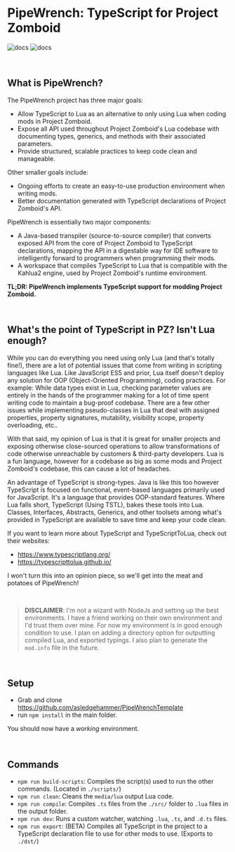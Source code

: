 # PipeWrench: TypeScript for Project Zomboid

![docs](https://i.imgur.com/AP94LfV.png)
![docs](https://i.imgur.com/cnt4Ik5.png)

<br>

## What is PipeWrench?
The PipeWrench project has three major goals:
- Allow TypeScript to Lua as an alternative to only using Lua when coding mods in Project Zomboid.
- Expose all API used throughout Project Zomboid's Lua codebase with documenting types, generics, and methods with their associated parameters.
- Provide structured, scalable practices to keep code clean and manageable.

Other smaller goals include:
- Ongoing efforts to create an easy-to-use production environment when writing mods.
- Better documentation generated with TypeScript declarations of Project Zomboid's API.

PipeWrench is essentially two major components:
- A Java-based transpiler (source-to-source compiler) that converts exposed API from the core of Project Zomboid to TypeScript declarations, mapping the API in a digestable way for IDE software to intelligently forward to programmers when programming their mods.
- A workspace that compiles TypeScript to Lua that is compatible with the Kahlua2 engine, used by Project Zomboid's runtime environment.

**TL;DR: PipeWrench implements TypeScript support for modding Project Zomboid.**

<br>

## What's the point of TypeScript in PZ? Isn't Lua enough?
While you can do everything you need using only Lua (and that's totally fine!), there are a lot of potential issues that come from writing in scripting languages like Lua. Like JavaScript ES5 and prior, Lua itself doesn't deploy any solution for OOP (Object-Oriented Programming), coding practices. For example: While data types exist in Lua, checking parameter values are entirely in the hands of the programmer making for a lot of time spent writing code to maintain a bug-proof codebase. There are a few other issues while implementing pseudo-classes in Lua that deal with assigned properties, property signatures, mutability, visibility scope, property overloading, etc..

With that said, my opinion of Lua is that it is great for smaller projects and exposing otherwise close-sourced operations to allow transformations of code otherwise unreachable by customers & third-party developers. Lua is a fun language, however for a codebase as big as some mods and Project Zomboid's codebase, this can cause a lot of headaches.

An advantage of TypeScript is strong-types. Java is like this too however TypeScript is focused on functional, event-based languages primarily used for JavaScript. It's a language that provides OOP-standard features. Where Lua falls short, TypeScript (Using TSTL), bakes these tools into Lua. Classes, Interfaces, Abstracts, Generics, and other toolsets among what's provided in TypeScript are available to save time and keep your code clean.

If you want to learn more about TypeScript and TypeScriptToLua, check out their websites: 
- https://www.typescriptlang.org/
- https://typescripttolua.github.io/

I won't turn this into an opinion piece, so we'll get into the meat and potatoes of PipeWrench!

<br>

> **DISCLAIMER**: I'm not a wizard with NodeJs and setting up the best environments. I have a friend working on their own environment and I'd trust them over mine. For now my environment is in good enough condition to use. I plan on adding a directory option for outputting compiled Lua, and exported typings. I also plan to generate the `mod.info` file in the future. 

<br>

## Setup
- Grab and clone https://github.com/asledgehammer/PipeWrenchTemplate
- run `npm install` in the main folder.

You should now have a *working* environment.

<br>

## Commands
- `npm run build-scripts`: Compiles the script(s) used to run the other commands. (Located in `./scripts/`)
- `npm run clean`: Cleans the `media/lua` output Lua code.
- `npm run compile`: Compiles `.ts` files from the `./src/` folder to `.lua` files in the output folder.
- `npm run dev`: Runs a custom watcher, watching `.lua`, `.ts`, and `.d.ts` files.
- `npm run export`: (BETA) Compiles all TypeScript in the project to a TypeScript declaration file to use for other mods to use. (Exports to `./dst/`)
